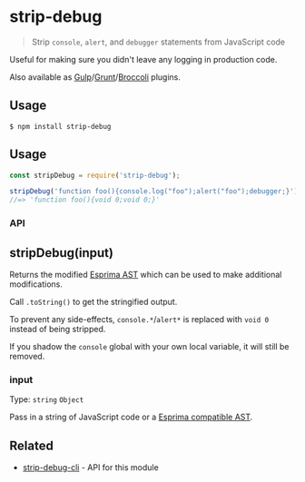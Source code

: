 # strip-debug

> Strip `console`, `alert`, and `debugger` statements from JavaScript code

Useful for making sure you didn't leave any logging in production code.

Also available as [Gulp](https://github.com/sindresorhus/gulp-strip-debug)/[Grunt](https://github.com/sindresorhus/grunt-strip-debug)/[Broccoli](https://github.com/sindresorhus/broccoli-strip-debug) plugins.

## Usage

```
$ npm install strip-debug
```

## Usage

```js
const stripDebug = require('strip-debug');

stripDebug('function foo(){console.log("foo");alert("foo");debugger;}').toString();
//=> 'function foo(){void 0;void 0;}'
```

### API

## stripDebug(input)

Returns the modified [Esprima AST](http://esprima.org) which can be used to make additional modifications.

Call `.toString()` to get the stringified output.

To prevent any side-effects, `console.*`/`alert*` is replaced with `void 0` instead of being stripped.

If you shadow the `console` global with your own local variable, it will still be removed.

### input

Type: `string` `Object`

Pass in a string of JavaScript code or a [Esprima compatible AST](http://esprima.org).

## Related

- [strip-debug-cli](https://github.com/sindresorhus/strip-debug-cli) - API for this module
